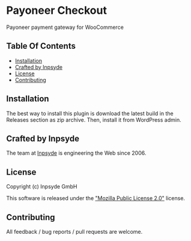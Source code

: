 # Payoneer Checkout

Payoneer payment gateway for WooCommerce
 
## Table Of Contents

* [Installation](#installation)
* [Crafted by Inpsyde](#crafted-by-inpsyde)
* [License](#license)
* [Contributing](#contributing)

## Installation

The best way to install this plugin is download the latest build in the Releases section as zip archive.
Then, install it from WordPress admin.

## Crafted by Inpsyde

The team at [Inpsyde](https://inpsyde.com) is engineering the Web since 2006.

## License

Copyright (c) Inpsyde GmbH

This software is released under the ["Mozilla Public License 2.0"](license.txt) license.

## Contributing

All feedback / bug reports / pull requests are welcome.
